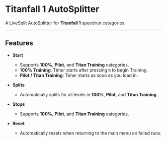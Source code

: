 # Titanfall 1 AutoSplitter

A LiveSplit AutoSplitter for **Titanfall 1** speedrun categories.

---

## Features

- **Start**
  - Supports **100%**, **Pilot**, and **Titan Training** categories.  
  - **100% Training**: Timer starts after pressing `R` to begin Training.  
  - **Pilot / Titan Training**: Timer starts as soon as you load in.  

- **Splits**
  - Automatically splits for all levels in **100%**, **Pilot**, and **Titan Training**.  

- **Stops**
  - Supports **100%**, **Pilot**, and **Titan Training** categories. 

- **Reset**
  - Automatically resets when returning to the main menu on failed runs.  
